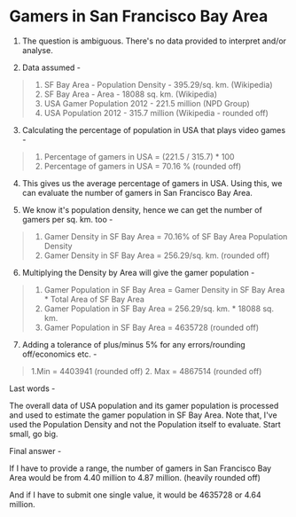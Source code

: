 Gamers in San Francisco Bay Area
=============

1. The question is ambiguous. There's no data provided to interpret and/or analyse.

2. Data assumed -
>	1. SF Bay Area - Population Density - 395.29/sq. km. (Wikipedia)
>	2. SF Bay Area - Area - 18088 sq. km. (Wikipedia)
>	3. USA Gamer Population 2012 - 221.5 million (NPD Group)
>	4. USA Population 2012 - 315.7 million (Wikipedia - rounded off) 

3. Calculating the percentage of population in USA that plays video games -
>	1. Percentage of gamers in USA = (221.5 / 315.7) * 100
> 	2. Percentage of gamers in USA = 70.16 % (rounded off)

4. This gives us the average percentage of gamers in USA. Using this, we can evaluate the number of gamers in San Francisco Bay Area.

5. We know it's population density, hence we can get the number of gamers per sq. km. too -
>	1. Gamer Density in SF Bay Area = 70.16% of SF Bay Area Population Density
>	2. Gamer Density in SF Bay Area = 256.29/sq. km. (rounded off)

6. Multiplying the Density by Area will give the gamer population -
>	1. Gamer Population in SF Bay Area = Gamer Density in SF Bay Area * Total Area of SF Bay Area
>	2. Gamer Population in SF Bay Area = 256.29/sq. km. * 18088 sq. km.
>	3. Gamer Population in SF Bay Area = 4635728 (rounded off)

7. Adding a tolerance of plus/minus 5% for any errors/rounding off/economics etc. -
>	1.Min = 4403941 (rounded off)
>	2. Max = 4867514 (rounded off)

Last words -

The overall data of USA population and its gamer population is processed and used to estimate the gamer population in SF Bay Area. Note that, I've used the Population Density and not the Population itself to evaluate. Start small, go big.

Final answer -

If I have to provide a range, the number of gamers in San Francisco Bay Area would be from 4.40 million to 4.87 million. (heavily rounded off)

And if I have to submit one single value, it would be 4635728 or 4.64 million.
